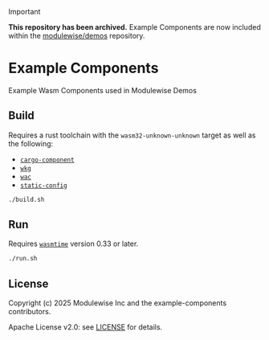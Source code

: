 > [!IMPORTANT]
> **This repository has been archived.**
> Example Components are now included within the
> [modulewise/demos](https://github.com/modulewise/demos) repository.

# Example Components

Example Wasm Components used in Modulewise Demos

## Build

Requires a rust toolchain with the `wasm32-unknown-unknown` target as well as the following:
- [`cargo-component`](https://github.com/bytecodealliance/cargo-component)
- [`wkg`](https://github.com/bytecodealliance/wasm-pkg-tools)
- [`wac`](https://github.com/bytecodealliance/wac)
- [`static-config`](https://github.com/componentized/static-config)

```sh
./build.sh
```

## Run

Requires [`wasmtime`](https://github.com/bytecodealliance/wasmtime) version 0.33 or later.

```sh
./run.sh
```

## License

Copyright (c) 2025 Modulewise Inc and the example-components contributors.

Apache License v2.0: see [LICENSE](./LICENSE) for details.
